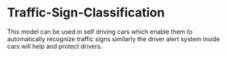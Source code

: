 # Traffic-Sign-Classification
This model can be used in self driving cars which enable them to
automatically recognize traffic signs similarly the driver alert system inside cars will help and protect drivers.
